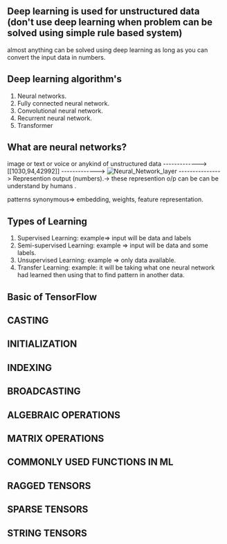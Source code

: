 ## Deep learning is used for unstructured data (don't use deep learning when problem can be solved using simple rule based system)
almost anything can be solved using deep learning as long as you can convert the input data in numbers.
## Deep learning algorithm's
1. Neural networks.
2. Fully connected neural network.
3. Convolutional neural network.
4. Recurrent neural network.
5. Transformer

## What are neural networks?

  image or text or voice or anykind of unstructured data  -------------> [[1030,94,42992]]  ------------->  ![Neural_Network_layer](https://github.com/user-attachments/assets/c25a894a-dc87-4498-8a06-d86a36f7dab1)  ---------------> Represention output (numbers).-> these represention o/p can be can be understand by humans .


patterns synonymous=> embedding, weights, feature representation. 


## Types of Learning
1. Supervised Learning: example=> input will be data and labels
2. Semi-supervised Learning: example => input will be data and some labels.
3. Unsupervised Learning: example => only data available. 
4. Transfer Learning: example: it will be taking what one neural network had learned then using that to find pattern in another data.


## Basic of TensorFlow
## CASTING
## INITIALIZATION
## INDEXING
## BROADCASTING
## ALGEBRAIC OPERATIONS
## MATRIX OPERATIONS
## COMMONLY USED FUNCTIONS IN ML
## RAGGED TENSORS
## SPARSE TENSORS
## STRING TENSORS



